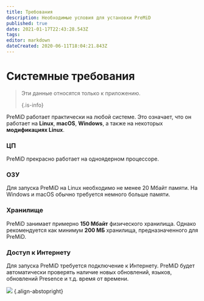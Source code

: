 ```yaml
---
title: Требования
description: Необходимые условия для установки PreMiD
published: true
date: 2021-01-17T22:43:28.543Z
tags:
editor: markdown
dateCreated: 2020-06-11T18:04:21.843Z
---
```


# Системные требования

> Эти данные относятся только к приложению. 
> 
> {.is-info}

PreMiD работает практически на любой системе. Это означает, что он работает на **Linux**, **macOS**, **Windows**, а также на некоторых **модификациях Linux**.

### ЦП
PreMiD прекрасно работает на одноядерном процессоре.

### ОЗУ
Для запуска PreMiD на Linux необходимо не менее 20 Мбайт памяти. На Windows и macOS обычно требуется немного больше памяти.

### Хранилище
PreMiD занимает примерно **150 Мбайт** физического хранилища. Однако рекомендуется как минимум **200 МБ** хранилища, предназначенного для PreMiD.

### Доступ к Интернету
Для запуска PreMiD требуется подключение к Интернету. PreMiD будет автоматически проверять наличие новых обновлений, языков, обновлений Presence и т.д. время от времени.

![](https://a.icons8.com/ViUXyjOj/f4tFww/svg.svg) {.align-abstopright}
